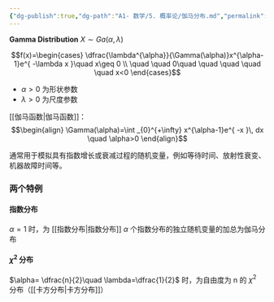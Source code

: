```yaml
---
{"dg-publish":true,"dg-path":"A1- 数学/5. 概率论/伽马分布.md","permalink":"/A1- 数学/5. 概率论/伽马分布/","dgPassFrontmatter":true,"noteIcon":"","created":"2024-05-21T15:20:27.941+08:00","updated":"2025-06-18T10:55:22.965+08:00"}
---
```


**Gamma Distribution**
$X\sim Ga(\alpha,\lambda)$

$$f(x)=\begin{cases}
\dfrac{\lambda^{\alpha}}{\Gamma(\alpha)}x^{\alpha-1}e^{ -\lambda x }\quad x\geq 0 \\
\quad \quad 0\quad \quad \quad \quad \quad x<0
\end{cases}$$
- $\alpha>0$ 为形状参数
- $\lambda>0$ 为尺度参数

[[伽马函数\|伽马函数]]：
$$\begin{align}
\Gamma(\alpha)=\int _{0}^{+\infty} x^{\alpha-1}e^{ -x }\, dx \quad \alpha>0
\end{align}$$

通常用于模拟具有指数增长或衰减过程的随机变量，例如等待时间、放射性衰变、机器故障时间等。

### 两个特例
#### 指数分布
$\alpha=1$ 时，为 [[指数分布\|指数分布]]
$\alpha$ 个指数分布的独立随机变量的加总为伽马分布
####  $\chi^{2}$ 分布
$\alpha= \dfrac{n}{2}\quad \lambda=\dfrac{1}{2}$ 时，为自由度为 n 的 $\chi^{2}$ 分布（[[卡方分布\|卡方分布]]）



